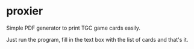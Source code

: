 # proxier
Simple PDF generator to print TGC game cards easily.

Just run the program, fill in the text box with the list of cards and that's it.
